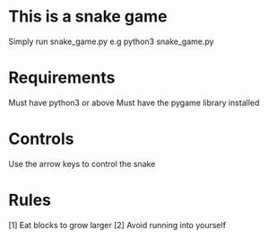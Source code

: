 # This is a snake game

Simply run snake_game.py e.g python3 snake_game.py

# Requirements

Must have python3 or above
Must have the pygame library installed

# Controls

Use the arrow keys to control the snake

# Rules

[1] Eat blocks to grow larger
[2] Avoid running into yourself
